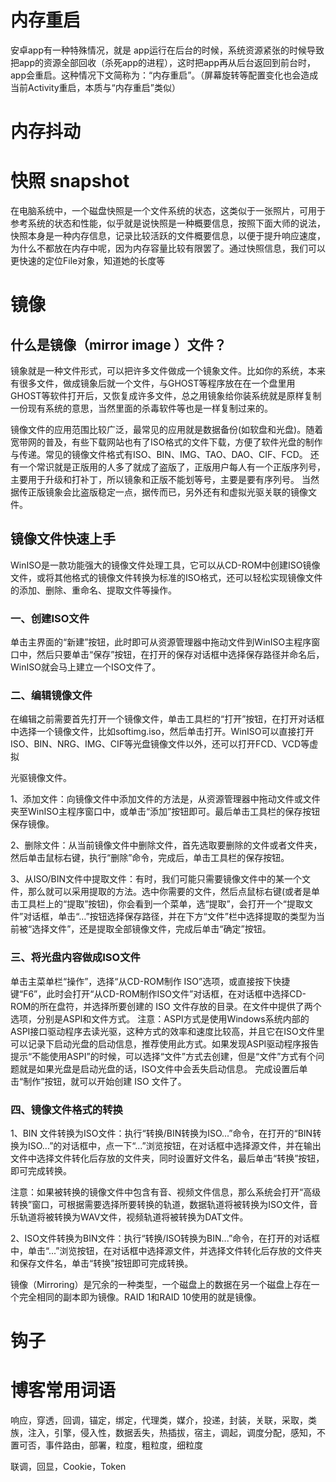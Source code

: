 

# **内存重启**
安卓app有一种特殊情况，就是 app运行在后台的时候，系统资源紧张的时候导致把app的资源全部回收（杀死app的进程），这时把app再从后台返回到前台时，app会重启。这种情况下文简称为：“内存重启”。（屏幕旋转等配置变化也会造成当前Activity重启，本质与“内存重启”类似）

# **内存抖动**

# **快照 snapshot**

在电脑系统中，一个磁盘快照是一个文件系统的状态，这类似于一张照片，可用于参考系统的状态和性能，似乎就是说快照是一种概要信息，按照下面大师的说法，快照本身是一种内存信息，记录比较活跃的文件概要信息，以便于提升响应速度，为什么不都放在内存中呢，因为内存容量比较有限罢了。通过快照信息，我们可以更快速的定位File对象，知道她的长度等

# **镜像**

## **什么是镜像（mirror image ）文件？** 

镜象就是一种文件形式，可以把许多文件做成一个镜象文件。比如你的系统，本来有很多文件，做成镜象后就一个文件，与GHOST等程序放在在一个盘里用GHOST等软件打开后，又恢复成许多文件，总之用镜象给你装系统就是原样复制一份现有系统的意思，当然里面的杀毒软件等也是一样复制过来的。 

镜像文件的应用范围比较广泛，最常见的应用就是数据备份(如软盘和光盘)。随着宽带网的普及，有些下载网站也有了ISO格式的文件下载，方便了软件光盘的制作与传递。常见的镜像文件格式有ISO、BIN、IMG、TAO、DAO、CIF、FCD。 
还有一个常识就是正版用的人多了就成了盗版了，正版用户每人有一个正版序列号，主要用于升级和打补丁，所以镜象和正版不能划等号，主要是要有序列号。 
当然据传正版镜象会比盗版稳定一点，据传而已，另外还有和虚拟光驱关联的镜像文件。

## **镜像文件快速上手** 
WinISO是一款功能强大的镜像文件处理工具，它可以从CD-ROM中创建ISO镜像文件，或将其他格式的镜像文件转换为标准的ISO格式，还可以轻松实现镜像文件的添加、删除、重命名、提取文件等操作。 

### **一、创建ISO文件** 
单击主界面的“新建”按钮，此时即可从资源管理器中拖动文件到WinISO主程序窗口中，然后只要单击“保存”按钮，在打开的保存对话框中选择保存路径并命名后，WinISO就会马上建立一个ISO文件了。 

### **二、编辑镜像文件** 
在编辑之前需要首先打开一个镜像文件，单击工具栏的“打开”按钮，在打开对话框中选择一个镜像文件，比如softimg.iso，然后单击打开。WinISO可以直接打开ISO、BIN、NRG、IMG、CIF等光盘镜像文件以外，还可以打开FCD、VCD等虚拟

光驱镜像文件。 

1、添加文件：向镜像文件中添加文件的方法是，从资源管理器中拖动文件或文件夹至WinISO主程序窗口中，或单击“添加”按钮即可。最后单击工具栏的保存按钮保存镜像。 

2、删除文件：从当前镜像文件中删除文件，首先选取要删除的文件或者文件夹，然后单击鼠标右键，执行“删除”命令，完成后，单击工具栏的保存按钮。 

3、从ISO/BIN文件中提取文件：有时，我们可能只需要镜像文件中的某一个文件，那么就可以采用提取的方法。选中你需要的文件，然后点鼠标右键(或者是单击工具栏上的“提取”按钮)，你会看到一个菜单，选“提取”，会打开一个“提取文件”对话框，单击“…”按钮选择保存路径，并在下方“文件”栏中选择提取的类型为当前被“选择文件”，还是提取全部镜像文件，完成后单击“确定”按钮。 

### **三、将光盘内容做成ISO文件** 
单击主菜单栏“操作”，选择“从CD-ROM制作 ISO”选项，或直接按下快捷键“F6”，此时会打开“从CD-ROM制作ISO文件”对话框，在对话框中选择CD-ROM的所在盘符，并选择所要创建的 ISO 文件存放的目录。在文件中提供了两个选项，分别是ASPI和文件方式。 
注意：ASPI方式是使用Windows系统内部的ASPI接口驱动程序去读光驱，这种方式的效率和速度比较高，并且它在ISO文件里可以记录下启动光盘的启动信息，推荐使用此方式。如果发现ASPI驱动程序报告提示“不能使用ASPI”的时候，可以选择“文件”方式去创建，但是“文件”方式有个问题就是如果光盘是启动光盘的话，ISO文件中会丢失启动信息。 
完成设置后单击“制作”按钮，就可以开始创建 ISO 文件了。 

### **四、镜像文件格式的转换** 
1、BIN 文件转换为ISO文件：执行“转换/BIN转换为ISO...”命令，在打开的“BIN转换为ISO...”的对话框中，点一下“...”浏览按钮，在对话框中选择源文件，并在输出文件中选择文件转化后存放的文件夹，同时设置好文件名，最后单击“转换”按钮，即可完成转换。 

注意：如果被转换的镜像文件中包含有音、视频文件信息，那么系统会打开“高级转换”窗口，可根据需要选择所要转换的轨道，数据轨道将被转换为ISO文件，音乐轨道将被转换为WAV文件，视频轨道将被转换为DAT文件。 

2、ISO文件转换为BIN文件：执行“转换/ISO转换为BIN...”命令，在打开的对话框中，单击“...”浏览按钮，在对话框中选择源文件，并选择文件转化后存放的文件夹和保存文件名，单击“转换”按钮即可完成转换。

镜像（Mirroring）是冗余的一种类型，一个磁盘上的数据在另一个磁盘上存在一个完全相同的副本即为镜像。RAID 1和RAID 10使用的就是镜像。

# **钩子**

# 博客常用词语

响应，穿透，回调，锚定，绑定，代理类，媒介，投递，封装，关联，采取，类族，注入，引擎，侵入性，数据丢失，热插拔，宿主，调起，调度分配，感知，不置可否，事件路由，部署，粒度，粗粒度，细粒度

联调，回显，Cookie，Token

